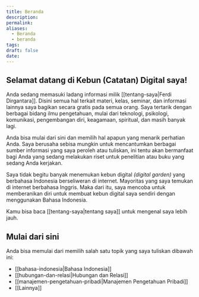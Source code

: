 ```yaml
---
title: Beranda
description: 
permalink: 
aliases:
  - Beranda
  - beranda
tags: 
draft: false
date:
---
```


## Selamat datang di Kebun (Catatan) Digital saya! 
Anda sedang memasuki ladang informasi milik [[tentang-saya|Ferdi Dirgantara]]. Disini semua hal terkait materi, kelas, seminar, dan informasi lainnya saya bagikan secara gratis pada semua orang. Saya tertarik dengan berbagai bidang ilmu pengetahuan, mulai dari teknologi, psikologi, komunikasi, pengembangan diri, keagamaan, spiritual, dan masih banyak lagi.

Anda bisa mulai dari sini dan memilih hal apapun yang menarik perhatian Anda. Saya berusaha sebisa mungkin untuk mencantumkan berbagai sumber informasi yang saya peroleh atau tuliskan, ini tentu akan bermanfaat bagi Anda yang sedang melakukan riset untuk penelitian atau buku yang sedang Anda kerjakan.

Saya tidak begitu banyak menemukan kebun digital *(digital garden)* yang berbahasa Indonesia berseliweran di internet. Mayoritas yang saya temukan di internet berbahasa Inggris. Maka dari itu, saya mencoba untuk memberanikan diri untuk membuat kebun digital saya sendiri dengan menggunakan Bahasa Indonesia.

Kamu bisa baca [[tentang-saya|tentang saya]] untuk mengenal saya lebih jauh. 
## Mulai dari sini
Anda bisa memulai dari memilih salah satu topik yang saya tuliskan dibawah ini: 
- [[bahasa-indonesia|Bahasa Indonesia]]
- [[hubungan-dan-relasi|Hubungan dan Relasi]] 
- [[manajemen-pengetahuan-pribadi|Manajemen Pengetahuan Pribadi]]
- [[Lainnya]]